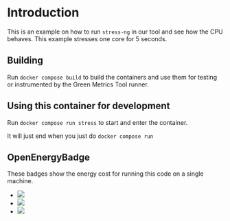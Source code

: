 # Introduction

This is an example on how to run `stress-ng` in our tool and see how the CPU behaves.
This example stresses one core for 5 seconds.

## Building

Run `docker compose build` to build the containers and use them for testing or
instrumented by the Green Metrics Tool runner.

## Using this container for development

Run `docker compose run stress` to start and enter the container.

It will just end when you just do `docker compose run`

## OpenEnergyBadge
These badges show the energy cost for running this code on a single machine.

- <a href="https://metrics.green-coding.berlin/stats.html?id=433595cc-e397-4a0e-bc74-7ca832dd318a"><img src="https://api.green-coding.berlin/v1/badge/single/433595cc-e397-4a0e-bc74-7ca832dd318a?metric=ml-estimated"></a>
- <a href="https://metrics.green-coding.berlin/stats.html?id=433595cc-e397-4a0e-bc74-7ca832dd318a"><img src="https://api.green-coding.berlin/v1/badge/single/433595cc-e397-4a0e-bc74-7ca832dd318a?metric=RAPL"></a>
- <a href="https://metrics.green-coding.berlin/stats.html?id=433595cc-e397-4a0e-bc74-7ca832dd318a"><img src="https://api.green-coding.berlin/v1/badge/single/433595cc-e397-4a0e-bc74-7ca832dd318a?metric=DC"></a>
